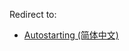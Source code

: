 Redirect to:

*   [Autostarting (简体中文)](/index.php?title=Autostarting_(%E7%AE%80%E4%BD%93%E4%B8%AD%E6%96%87)&redirect=no "Autostarting (简体中文)")